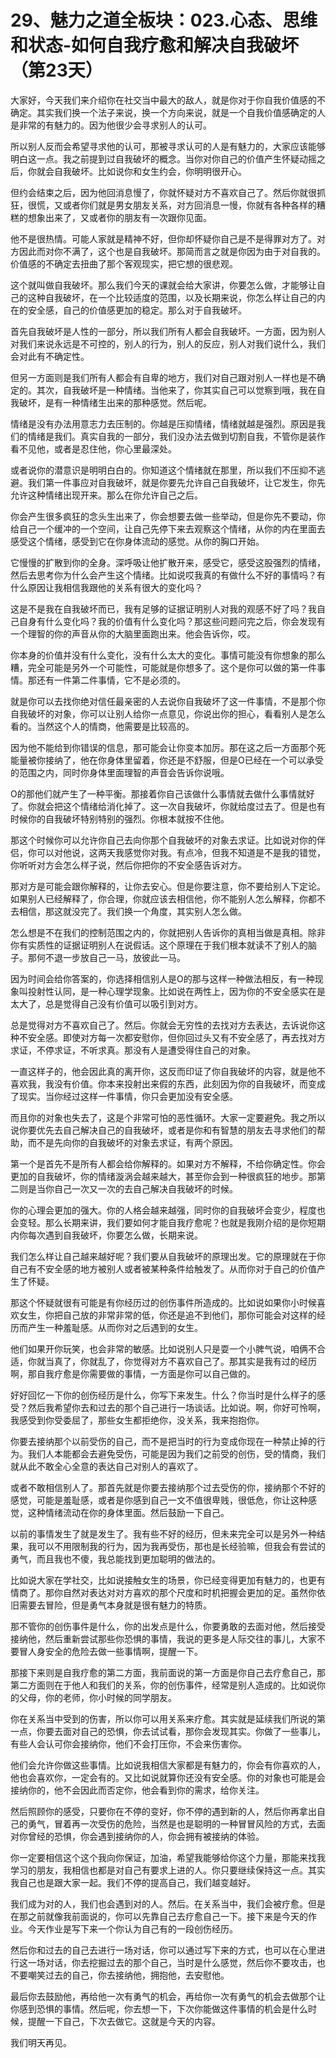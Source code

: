 # 29、魅力之道全板块：023.心态、思维和状态-如何自我疗愈和解决自我破坏（第23天）

大家好，今天我们来介绍你在社交当中最大的敌人，就是你对于你自我价值感的不确定。其实我们换一个法子来说，换一个方向来说，就是一个自我价值感确定的人是非常的有魅力的。因为他很少会寻求别人的认可。

所以别人反而会希望寻求他的认可，那被寻求认可的人是有魅力的，大家应该能够明白这一点。我之前提到过自我破坏的概念。当你对你自己的价值产生怀疑动摇之后，你就会自我破坏。比如说你和女生约会，你明明很开心。

但约会结束之后，因为他回消息慢了，你就怀疑对方不喜欢自己了。然后你就很抓狂，很慌，又或者你们就是男女朋友关系，对方回消息一慢，你就有各种各样的糟糕的想象出来了，又或者你的朋友有一次跟你见面。

他不是很热情。可能人家就是精神不好，但你却怀疑你自己是不是得罪对方了。对方因此而对你不满了，这个也是自我破坏。那简而言之就是你因为由于对自我的。价值感的不确定去扭曲了那个客观现实，把它想的很悲观。

这个就叫做自我破坏。那么我们今天的课就会给大家讲，你要怎么做，才能够让自己的这种自我破坏，在一个比较适度的范围，以及长期来说，你怎么样让自己的内在的安全感，自己的价值感更加的稳定。那么对于自我破坏。

首先自我破坏是人性的一部分，所以我们所有人都会自我破坏。一方面，因为别人对我们来说永远是不可控的，别人的行为，别人的反应，别人对我们说什么，我们会对此有不确定性。

但另一方面则是我们所有人都会有自卑的地方，我们对自己跟对别人一样也是不确定的。其次，自我破坏是一种情绪。当他来了，你其实自己可以觉察到哦，我在自我破坏，是有一种情绪生出来的那种感觉。然后呢。

情绪是没有办法用意志力去压制的。你越是压抑情绪，情绪就越是强烈。原因是我们的情绪是我们。真实自我的一部分，我们没办法去做到切割自我，不管你是装作看不见他，或者是忍住他，你心里最深处。

或者说你的潜意识是明明白白的。你知道这个情绪就在那里，所以我们不压抑不逃避。我们第一件事应对自我破坏，就是你要先允许自己自我破坏，让它发生，你先允许这种情绪出现开来。那么在你允许自己之后。

你会产生很多疯狂的念头生出来了，你会想要去做一些举动，但是你先不要动，你给自己一个缓冲的一个空间，让自己先停下来去观察这个情绪，从你的内在里面去感受这个情绪，感受到它在你身体流动的感觉。从你的胸口开始。

它慢慢的扩散到你的全身。深呼吸让他扩散开来，感受它，感受这股强烈的情绪，然后去思考你为什么会产生这个情绪。比如说哎我真的有做什么不好的事情吗？有什么原因让我相信我跟他的关系有很大的变化吗？

这是不是我在自我破坏而已，我有足够的证据证明别人对我的观感不好了吗？我自己自身有什么变化吗？我的价值有什么变化吗？那这些问题问完之后，你会发现有一个理智的你的声音从你的大脑里面跑出来。他会告诉你，哎。

你本身的价值并没有什么变化，没有什么太大的变化。事情可能没有你想象的那么糟，完全可能是另外一个可能性，可能就是你想多了。这个是你可以做的第一件事情。那还有一件第二件事情，它不是必须的。

就是你可以去找你绝对信任最亲密的人去说你自我破坏了这一件事情，不是那个你自我破坏的对象，你可以让别人给你一点意见，你说出你的担心，看看别人是怎么看的。当然这个人的情商，他需要是比较高的。

因为他不能给到你错误的信息，那可能会让你变本加厉。那在这之后一方面那个死能量被你接纳了，他在你身体里留着，你还是不舒服，但是O已经在一个可以承受的范围之内，同时你身体里面理智的声音会告诉你说哦。

O的那他们就产生了一种平衡。那接着你自己该做什么事情就去做什么事情就好了。你就会把这个情绪给消化掉了。这一次自我破坏，你就给度过去了。但是也有时候你的自我破坏特别特别的强烈。你根本就按不住他。

那这个时候你可以允许你自己去向你那个自我破坏的对象去求证。比如说对你的伴侣，你可以对他说，这两天我感觉你对我。有点冷，但我不知道是不是我的错觉，你听听对方会怎么样子说，然后你把你的不安全感告诉对方。

那对方是可能会跟你解释的，让你去安心。但是你要注意，你不要给别人下定论。如果别人已经解释了，你合理，你就应该去相信他，你不能别人怎么解释，你都不去相信，那这就没完了。我们换一个角度，其实别人怎么做。

怎么想是不在我们的控制范围之内的，你就把别人告诉你的真相当做是真相。除非你有实质性的证据证明别人在说假话。这个原理在于我们根本就读不了别人的脑子。那何不退一步放自己一马，放彼此一马。

因为时间会给你答案的，你选择相信别人是O的那与这样一种做法相反，有一种现象叫投射性认同，是一种心理学现象。比如说在两性上，因为你的不安全感实在是太大了，总是觉得自己没有价值可以吸引到对方。

总是觉得对方不喜欢自己了。然后。你就会无穷性的去找对方去表达，去诉说你这种不安全感。即使对方每一次都安慰你，但你回过头又有不安全感了，再去找对方求证，不停求证，不听求真。那没有人是遭受得住自己的对象。

一直这样子的，他会因此真的离开你，这反而印证了你自我破坏的内容，就是他不喜欢我，我没有价值。你本来投射出来假的东西，此刻因为你的自我破坏，而变成了现实。当你经过这样一件事情，你只会更加没有安全感。

而且你的对象也失去了，这是个非常可怕的恶性循环。大家一定要避免。我之所以说你要优先去自己解决自己的自我破坏，或者是你和有智慧的朋友去寻求他们的帮助，而不是先向你的自我破坏的对象去求证，有两个原因。

第一个是首先不是所有人都会给你解释的。如果对方不解释，不给你确定性。你会更加的自我破坏，你的情绪漩涡会越来越大，甚至你会到一种很疯狂的地步。那第二则是当你自己一次又一次的去自己解决自我破坏的时候。

你的心理会更加的强大。你的人格会越来越强，同时你的自我破坏会变少，程度也会变轻。那么长期来讲，我们要如何才能自我疗愈呢？也就是我刚介绍的是你短期内你每次遇到自我破坏，你要怎么做，长期来说。

我们怎么样让自己越来越好呢？我们要从自我破坏的原理出发。它的原理就在于你自己有不安全感的地方被别人或者被某种条件给触发了。从而你对于自己的价值产生了怀疑。

那这个怀疑就很有可能是有你经历过的创伤事件所造成的。比如说如果你小时候喜欢女生，你把自己放的非常非常的低，你还是追不到他们，那你可能会对这样的经历而产生一种羞耻感。从而你对之后遇到的女生。

他们如果开你玩笑，也会非常的敏感。比如说别人只是耍一个小脾气说，咱俩不合适，你就当真了，你就乱了，你觉得对方不喜欢自己了。那其实是我有过的经历啊，那自我疗愈是你需要做的事情，一方面是你可以自己做的。

好好回忆一下你的创伤经历是什么，你写下来发生。什么？你当时是什么样子的感受？然后我希望你去和过去的那个自己进行一场谈话。比如说。啊，你好可怜啊，我感受到你受委屈了，那些女生都拒绝你，没关系，我来抱抱你。

你要去接纳那个以前受伤的自己，而不是把当时的行为变成你现在一种禁止掉的行为。我们人本能都会去避免受伤，可能是因为我们之前受的创伤，受的情商，我们就从此不敢全心全意的表达自己对别人的喜欢了。

或者不敢相信别人了。那首先就是你要去接纳那个过去受伤的你，接纳那个不好的感觉，可能是羞耻感，或者是你感到自己一文不值很卑贱，很低危，你让这种感觉，这种情绪流动在你的身体里面。然后鼓励一下自己。

以前的事情发生了就是发生了。我有些不好的经历，但未来完全可以是另外一种结果，我可以不用限制我的行为，因为我再受伤，那也是长经验嘛，但我会有尝试的勇气，而且我也不傻，我总能找到更加聪明的做法的。

比如说大家在学社交，比如说接触女生的场景，你已经变得更加有魅力的，也更有情商了。那你自然对表达对对方喜欢的那个尺度和时机把握会更加的足。虽然你依旧需要去冒险，但是勇气本身就是很有魅力的特质。

那不管你的创伤事件是什么，你的出发点是什么，你要勇敢的去面对他，然后接受接纳他，然后重新尝试那些你恐惧的事情，我说的更多是人际交往的事儿，大家不要冒人身安全的危险去做一些事情啊，提醒一下。

那接下来则是自我疗愈的第二方面，我前面说的第一方面是你自己去疗愈自己，那第二方面则在于他人和我们的关系，你的创伤事件，经常是别人造成的。比如说你的父母，你的老师，你小时候的同学朋友。

你在关系当中受到的伤害，所以你可以用关系来疗愈。其实就是延续我们所说的第一点，你要去面对自己的恐惧，你去试试看，那你会发现其实。你做了一些事儿，有些人会认可你会接纳你，他们不会打压你，不会来伤害你。

他们会允许你做这些事情。比如说我相信大家都是有魅力的，你会有你喜欢的人，他也会喜欢你，一定会有的。又比如说就算你还没有安全感。你的对象也可能是会接纳你的，他不会因此而否定你，他会看到你的需求，给你关注。

然后照顾你的感受，只要你在不停的变好，你不停的遇到新的人，然后你再拿出自己的勇气，冒着再一次受伤的危险，当然是也是聪明的一种冒冒风险的方式，去面对你曾经的恐惧，你会遇到接纳你的人，你会拥有被接纳的体验。

你一定要相信这个这个我向你保证，加油，希望我能够给你这个力量，那能来找我学习的朋友，我相信也都是对自己有要求上进的人。你只要继续保持这一点。其实我自己也是跟大家一起。我们不停的提高自己，我们越变越好。

我们成为对的人，我们也会遇到对的人。然后。在关系当中，我们会被疗愈。但是在那之前就像我前面说的，你可以先靠自己去疗愈自己一下。接下来是今天的作业。今天作业是写下来一个你认为自己有的一段创伤经历。

然后你和过去的自己去进行一场对话，你可以通过写下来的方式，也可以在心里进行这一场对话，你去挖掘过去的那个自己，当时是什么感觉，然后你不要攻击，也不要嘲笑过去的自己，你去接纳他，拥抱他，去安慰他。

最后你去鼓励他，再给他一次有勇气的机会，再给你一次有勇气的机会去做那个让你感到恐惧的事情。然后呢，你去想一下，下次你能做这件事情的机会是什么时候，提醒一下自己，下次去做它。这就是今天的内容。

我们明天再见。